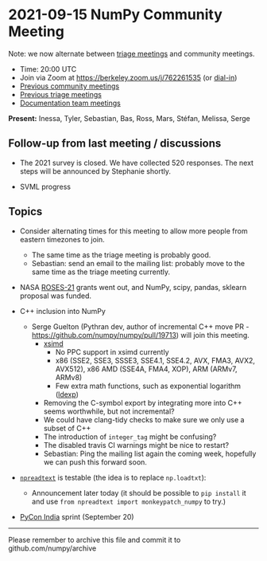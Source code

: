 # 2021-09-15 NumPy Community Meeting

Note: we now alternate between [triage meetings](https://hackmd.io/68i_JvOYQfy9ERiHgXMPvg) and community meetings.

- Time: 20:00 UTC
- Join via Zoom at https://berkeley.zoom.us/j/762261535 (or [dial-in](https://berkeley.zoom.us/u/aC3ENhycM))
- [Previous community meetings](https://github.com/numpy/archive/tree/master/status_meetings)
- [Previous triage meetings](https://github.com/numpy/archive/tree/master/triage_meetings)
- [Documentation team meetings](https://hackmd.io/oB_boakvRqKR-_2jRV-Qjg)


**Present:** Inessa, Tyler, Sebastian, Bas, Ross, Mars, Stéfan, Melissa, Serge


## Follow-up from last meeting / discussions

* The 2021 survey is closed. We have collected 520 responses. The next steps will be announced by Stephanie shortly.

* SVML progress

## Topics

* Consider alternating times for this meeting to allow more people from eastern timezones to join.
  * The same time as the triage meeting is probably good.
  * Sebastian: send an email to the mailing list: probably move to the same time as the triage meeting currently.

* NASA [ROSES-21](https://science.nasa.gov/researchers/sara/grant-solicitations/roses-2021/schedule-research-opportunities-space-and-earth-sciences-roses-2021) grants went out, and NumPy, scipy, pandas, sklearn proposal was funded.

* C++ inclusion into NumPy
  * Serge Guelton (Pythran dev, author of incremental C++ move PR -https://github.com/numpy/numpy/pull/19713) will join this meeting.
    - [xsimd](https://github.com/xtensor-stack/xsimd)
      - No PPC support in xsimd currently
      - x86 (SSE2, SSE3, SSSE3, SSE4.1, SSE4.2, AVX, FMA3, AVX2, AVX512), x86 AMD (SSE4A, FMA4, XOP), ARM (ARMv7, ARMv8)
      - Few extra math functions, such as exponential logarithm ([ldexp](https://github.com/xtensor-stack/xsimd/blob/master/include/xsimd/types/xsimd_api.hpp#L857))
    - Removing the C-symbol export by integrating more into C++ seems worthwhile, but not incremental?
    - We could have clang-tidy checks to make sure we only use a subset of C++
    - The introduction of `integer_tag` might be confusing?
    - The disabled travis CI warnings might be nice to restart?
    - Sebastian: Ping the mailing list again the coming week, hopefully we can push this forward soon.

* [`npreadtext`](https://github.com/BIDS-numpy/npreadtext) is testable (the idea is to replace `np.loadtxt`):
  * Announcement later today (it should be possible to `pip install` it and use `from npreadtext import monkeypatch_numpy` to try.)

* [PyCon India](https://in.pycon.org/2021/) sprint (September 20)


---

Please remember to archive this file and commit it to github.com/numpy/archive



